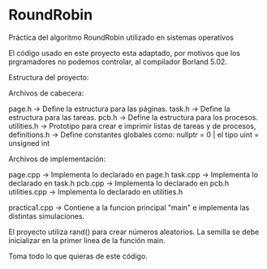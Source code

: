# RoundRobin
Práctica del algoritmo RoundRobin utilizado en sistemas operativos

El código usado en este proyecto esta adaptado, por motivos que los prgramadores no podemos controlar, al compilador Borland 5.02.

Estructura del proyecto:

Archivos de cabecera:

page.h         ->   Define la estructura para las páginas.
task.h         ->   Define la estructura para las tareas.
pcb.h          ->   Define la estructura para los procesos.
utilities.h    ->   Prototipo para crear e imprimir listas de tareas y de procesos,
definitions.h  ->   Define constantes globales como: nullptr = 0  |  el tipo uint = unsigned int

Archivos de implementación:

page.cpp       ->   Implementa lo declarado en page.h
task.cpp       ->   Implementa lo declarado en task.h
pcb.cpp        ->   Implementa lo declarado en pcb.h
utilities.cpp  ->   Implementa lo declarado en utilities.h

practica1.cpp  ->   Contiene a la funcion principal "main" e implementa las distintas simulaciones.

El proyecto utiliza rand() para crear números aleatorios. La semilla se debe inicializar
en la primer linea de la función main.


Toma todo lo que quieras de este código. 